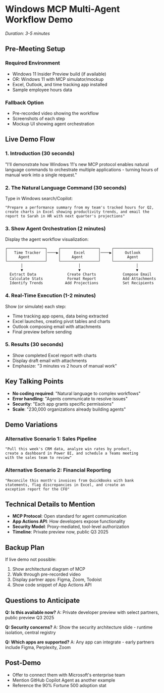 # Windows MCP Multi-Agent Workflow Demo
*Duration: 3-5 minutes*

## Pre-Meeting Setup

### Required Environment
- Windows 11 Insider Preview build (if available)
- OR: Windows 11 with MCP simulator/mockup
- Excel, Outlook, and time tracking app installed
- Sample employee hours data

### Fallback Option
- Pre-recorded video showing the workflow
- Screenshots of each step
- Mockup UI showing agent orchestration

## Live Demo Flow

### 1. Introduction (30 seconds)
"I'll demonstrate how Windows 11's new MCP protocol enables natural language commands to orchestrate multiple applications - turning hours of manual work into a single request."

### 2. The Natural Language Command (30 seconds)
Type in Windows search/Copilot:
```
"Prepare a performance summary from my team's tracked hours for Q2, 
create charts in Excel showing productivity trends, and email the 
report to Sarah in HR with next quarter's projections"
```

### 3. Show Agent Orchestration (2 minutes)
Display the agent workflow visualization:

```
┌─────────────────┐     ┌─────────────────┐     ┌─────────────────┐
│   Time Tracker  │────▶│      Excel      │────▶│     Outlook     │
│     Agent       │     │     Agent       │     │      Agent      │
└─────────────────┘     └─────────────────┘     └─────────────────┘
       │                         │                         │
       ▼                         ▼                         ▼
  Extract Data              Create Charts            Compose Email
  Calculate Stats           Format Report            Add Attachments
  Identify Trends          Add Projections           Set Recipients
```

### 4. Real-Time Execution (1-2 minutes)
Show (or simulate) each step:
- Time tracking app opens, data being extracted
- Excel launches, creating pivot tables and charts
- Outlook composing email with attachments
- Final preview before sending

### 5. Results (30 seconds)
- Show completed Excel report with charts
- Display draft email with attachments
- Emphasize: "3 minutes vs 2 hours of manual work"

## Key Talking Points

- **No coding required**: "Natural language to complex workflows"
- **Error handling**: "Agents communicate to resolve issues"
- **Security**: "Each app grants specific permissions"
- **Scale**: "230,000 organizations already building agents"

## Demo Variations

### Alternative Scenario 1: Sales Pipeline
```
"Pull this week's CRM data, analyze win rates by product, 
create a dashboard in Power BI, and schedule a Teams meeting 
with the sales team to review"
```

### Alternative Scenario 2: Financial Reporting
```
"Reconcile this month's invoices from QuickBooks with bank 
statements, flag discrepancies in Excel, and create an 
exception report for the CFO"
```

## Technical Details to Mention

- **MCP Protocol**: Open standard for agent communication
- **App Actions API**: How developers expose functionality
- **Security Model**: Proxy-mediated, tool-level authorization
- **Timeline**: Private preview now, public Q3 2025

## Backup Plan

If live demo not possible:
1. Show architectural diagram of MCP
2. Walk through pre-recorded video
3. Display partner apps: Figma, Zoom, Todoist
4. Show code snippet of App Actions API

## Questions to Anticipate

**Q: Is this available now?**
A: Private developer preview with select partners, public preview Q3 2025

**Q: Security concerns?**
A: Show the security architecture slide - runtime isolation, central registry

**Q: Which apps are supported?**
A: Any app can integrate - early partners include Figma, Perplexity, Zoom

## Post-Demo
- Offer to connect them with Microsoft's enterprise team
- Mention GitHub Copilot Agent as another example
- Reference the 90% Fortune 500 adoption stat 